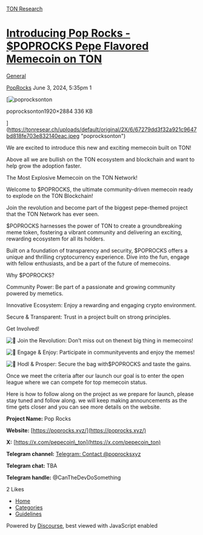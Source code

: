 [TON Research](/)

# [Introducing Pop Rocks - $POPROCKS Pepe Flavored Memecoin on TON](/t/introducing-pop-rocks-poprocks-pepe-flavored-memecoin-on-ton/19874)

[General](/c/general/4) 

    

[PopRocks](https://tonresear.ch/u/PopRocks)   June 3, 2024, 5:35pm  1

[![poprocksonton](https://tonresear.ch/uploads/default/optimized/2X/6/67279dd3f32a921c9647bd818fe703e832140eac_2_332x500.jpeg)

poprocksonton1920×2884 336 KB

](https://tonresear.ch/uploads/default/original/2X/6/67279dd3f32a921c9647bd818fe703e832140eac.jpeg "poprocksonton")

We are excited to introduce this new and exciting memecoin built on TON!

Above all we are bullish on the TON ecosystem and blockchain and want to help grow the adoption faster.

The Most Explosive Memecoin on the TON Network!​

Welcome to $POPROCKS, the ultimate ​community-driven memecoin ready to explode ​on the TON Blockchain!

Join the revolution and become part of the ​biggest pepe-themed project that the TON ​Network has ever seen.

$POPROCKS harnesses the power of TON to ​create a groundbreaking meme token, ​fostering a vibrant community and delivering ​an exciting, rewarding ecosystem for all its ​holders.

Built on a foundation of transparency and ​security, $POPROCKS offers a unique and ​thrilling cryptocurrency experience. Dive into ​the fun, engage with fellow enthusiasts, and be ​a part of the future of memecoins.

Why $POPROCKS?

Community Power: Be part of a passionate and ​growing community powered by memetics.

Innovative Ecosystem: Enjoy a rewarding and ​engaging crypto environment.

Secure & Transparent: Trust in a project built on ​strong principles.

Get Involved!

![:rocket:](https://tonresear.ch/images/emoji/twitter/rocket.png?v=12 ":rocket:") Join the Revolution: Don’t miss out on the ​next big thing in memecoins!

![:star2:](https://tonresear.ch/images/emoji/twitter/star2.png?v=12 ":star2:") Engage & Enjoy: Participate in community ​events and enjoy the memes!

![:gem:](https://tonresear.ch/images/emoji/twitter/gem.png?v=12 ":gem:") Hodl & Prosper: Secure the bag with ​$POPROCKS and taste the gains.

Once we meet the criteria after our launch our goal is to enter the open league where we can compete for top memecoin status.

Here is how to follow along on the project as we prepare for launch, please stay tuned and follow along. we will keep making announcements as the time gets closer and you can see more details on the website.

**Project Name:** Pop Rocks

**Website:** [https://poprocks.xyz/](https://poprocks.xyz/)

**X:** [https://x.com/pepecoin\_ton](https://x.com/pepecoin_ton)

**Telegram channel:** [Telegram: Contact @poprocksxyz](https://t.me/poprocksxyz)

**Telegram chat:** TBA

**Telegram handle:** @CanTheDevDoSomething

  2 Likes

*   [Home](/)
*   [Categories](/categories)
*   [Guidelines](/guidelines)

Powered by [Discourse](https://www.discourse.org), best viewed with JavaScript enabled